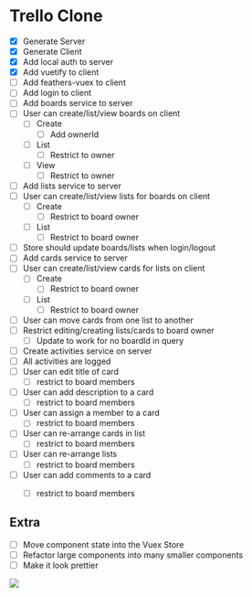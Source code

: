 # Trello Clone

* [x] Generate Server
* [x] Generate Client
* [x] Add local auth to server
* [x] Add vuetify to client
* [ ] Add feathers-vuex to client
* [ ] Add login to client
* [ ] Add boards service to server
* [ ] User can create/list/view boards on client
  * [ ] Create
    * [ ] Add ownerId
  * [ ] List
    * [ ] Restrict to owner
  * [ ] View
    * [ ] Restrict to owner
* [ ] Add lists service to server
* [ ] User can create/list/view lists for boards on client
  * [ ] Create
    * [ ] Restrict to board owner
  * [ ] List
    * [ ] Restrict to board owner
* [ ] Store should update boards/lists when login/logout
* [ ] Add cards service to server
* [ ] User can create/list/view cards for lists on client
  * [ ] Create
    * [ ] Restrict to board owner
  * [ ] List
    * [ ] Restrict to board owner
* [ ] User can move cards from one list to another
* [ ] Restrict editing/creating lists/cards to board owner
  * [ ] Update to work for no boardId in query
* [ ] Create activities service on server
* [ ] All activities are logged
* [ ] User can edit title of card
  * [ ] restrict to board members
* [ ] User can add description to a card
  * [ ] restrict to board members
* [ ] User can assign a member to a card
  * [ ] restrict to board members
* [ ] User can re-arrange cards in list
  * [ ] restrict to board members
* [ ] User can re-arrange lists
  * [ ] restrict to board members
* [ ] User can add comments to a card
  * [ ] restrict to board members


## Extra

* [ ] Move component state into the Vuex Store
* [ ] Refactor large components into many smaller components
* [ ] Make it look prettier

![](https://raw.githubusercontent.com/CodingGarden/trello-clone/master/trello-clone-erd.png)
